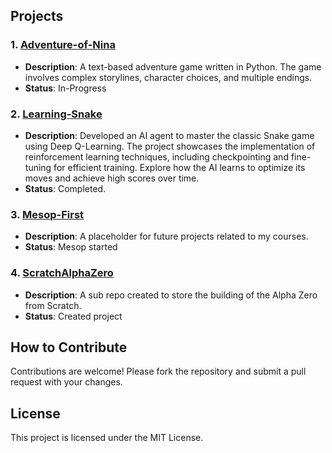 ## Projects

### 1. [Adventure-of-Nina](Adventure-of-nina)

- **Description**: A text-based adventure game written in Python. The game involves complex storylines, character choices, and multiple endings.
- **Status**: In-Progress

### 2. [Learning-Snake](Learning-Snake)

- **Description**: Developed an AI agent to master the classic Snake game using Deep Q-Learning. The project showcases the implementation of reinforcement learning techniques, including checkpointing and fine-tuning for efficient training. Explore how the AI learns to optimize its moves and achieve high scores over time.
- **Status**: Completed.

### 3. [Mesop-First](Mesop-First)

- **Description**: A placeholder for future projects related to my courses.
- **Status**: Mesop started

### 4. [ScratchAlphaZero](ScratchAlphaZero)

- **Description**: A sub repo created to store the building of the Alpha Zero from Scratch.
- **Status**: Created project

## How to Contribute

Contributions are welcome! Please fork the repository and submit a pull request with your changes.

## License

This project is licensed under the MIT License.
